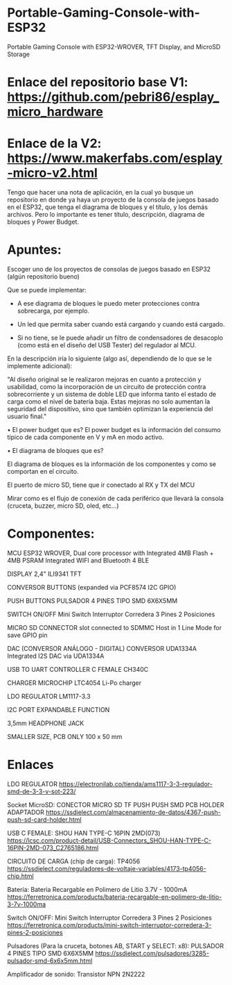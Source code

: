 # Portable-Gaming-Console-with-ESP32
Portable Gaming Console with ESP32-WROVER, TFT Display, and MicroSD Storage


# Enlace del repositorio base V1: https://github.com/pebri86/esplay_micro_hardware

# Enlace de la V2: https://www.makerfabs.com/esplay-micro-v2.html

Tengo que hacer una nota de aplicación, en la cual yo busque un repositorio en donde ya haya un proyecto de la consola de juegos basado en el ESP32, que tenga el diagrama de bloques y el título, y los demás archivos. Pero lo importante es tener título, descripción, diagrama de bloques y Power Budget.


# Apuntes:

Escoger uno de los proyectos de consolas de juegos basado en ESP32 (algún repositorio bueno)


Que se puede implementar:

- A ese diagrama de bloques le puedo meter protecciones contra sobrecarga, por ejemplo. 

- Un led que permita saber cuando está cargando y cuando está cargado.

- Si no tiene, se le puede añadir un filtro de condensadores de desacoplo (como está en el diseño del USB Tester) del regulador al MCU.



En la descripción iría lo siguiente (algo así, dependiendo de lo que se le implemente adicional):

"Al diseño original se le realizaron mejoras en cuanto a protección y usabilidad, como la incorporación de un circuito de protección contra sobrecorriente y un sistema de doble LED que informa tanto el estado de carga como el nivel de batería baja. Estas mejoras no solo aumentan la seguridad del dispositivo, sino que también optimizan la experiencia del usuario final."

• El power budget que es?
El power budget es la información del consumo típico de cada componente en V y mA en modo activo.


• El diagrama de bloques que es?

El diagrama de bloques es la información de los componentes y como se comportan en el circuito.

El puerto de micro SD, tiene que ir conectado al RX y TX del MCU

Mirar como es el flujo de conexión de cada periférico que llevará la consola (cruceta, buzzer, micro SD, oled, etc...)

# Componentes:

MCU ESP32 WROVER, Dual core processor with Integrated 4MB Flash + 4MB PSRAM Integrated WIFI and Bluetooth 4 BLE

DISPLAY 2,4" ILI9341 TFT 

CONVERSOR BUTTONS (expanded via PCF8574 I2C GPIO)

PUSH BUTTONS PULSADOR 4 PINES TIPO SMD 6X6X5MM

SWITCH ON/OFF Mini Switch Interruptor Corredera 3 Pines 2 Posiciones 

MICRO SD CONNECTOR slot connected to SDMMC Host in 1 Line Mode for save GPIO pin

DAC (CONVERSOR ANÁLOGO - DIGITAL) CONVERSOR UDA1334A Integrated I2S DAC via UDA1334A

USB TO UART CONTROLLER C FEMALE CH340C

CHARGER MICROCHIP LTC4054 Li-Po charger

LDO REGULATOR LM1117-3.3

I2C PORT EXPANDABLE FUNCTION

3,5mm HEADPHONE JACK

SMALLER SIZE, PCB ONLY 100 x 50 mm

# Enlaces

LDO REGULATOR
https://electronilab.co/tienda/ams1117-3-3-regulador-smd-de-3-3-v-sot-223/

Socket MicroSD: CONECTOR MICRO SD TF PUSH PUSH SMD PCB HOLDER ADAPTADOR
https://ssdielect.com/almacenamiento-de-datos/4367-push-push-sd-card-holder.html

USB C FEMALE: SHOU HAN TYPE-C 16PIN 2MD(073)
https://lcsc.com/product-detail/USB-Connectors_SHOU-HAN-TYPE-C-16PIN-2MD-073_C2765186.html

CIRCUITO DE CARGA (chip de carga): TP4056
https://ssdielect.com/reguladores-de-voltaje-variables/4173-tp4056-chip.html

Batería: Bateria Recargable en Polimero de Litio 3.7V - 1000mA
https://ferretronica.com/products/bateria-recargable-en-polimero-de-litio-3-7v-1000ma

Switch ON/OFF: Mini Switch Interruptor Corredera 3 Pines 2 Posiciones 
https://ferretronica.com/products/mini-switch-interruptor-corredera-3-pines-2-posiciones

Pulsadores (Para la cruceta, botones AB, START y SELECT: x8): PULSADOR 4 PINES TIPO SMD 6X6X5MM
https://ssdielect.com/pulsadores/3285-pulsador-smd-6x6x5mm.html

Amplificador de sonido: Transistor NPN 2N2222
